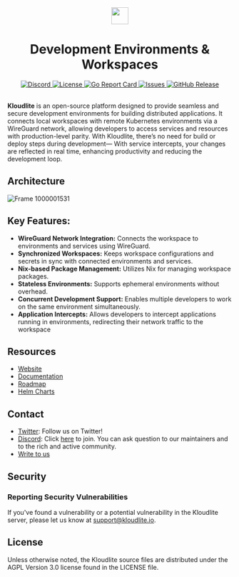 <div align="center">
  <a href="https://kloudlite.io">
    <img src="https://github.com/kloudlite/kloudlite/assets/1580519/a31a5f78-2bde-45f1-8141-d23ee8231eb1" style="height:38px" />
  </a>
  <h1>
    Development Environments & Workspaces
  </h1>
  

  <a href="https://discord.gg/m5tYzQfcG8">
    <img src="https://img.shields.io/discord/934762910717194260?label=discord" alt="Discord">
  </a>
  <a href="#license">
    <img src="https://img.shields.io/github/license/kloudlite/kloudlite" alt="License">
  </a>
  <a href="https://goreportcard.com/report/github.com/kloudlite/api">
    <img src="https://goreportcard.com/badge/github.com/kloudlite/api" alt="Go Report Card">
  </a>
  <a href="https://github.com/kloudlite/kloudlite/issues">
    <img src="https://img.shields.io/github/issues/kloudlite/kloudlite" alt="Issues">
  </a>
  <a href="https://github.com/kloudlite/kloudlite/releases">
  <img src="https://img.shields.io/github/v/release/kloudlite/kloudlite" alt="GitHub Release">
  </a>
</div>
<br/>

**Kloudlite** is an open-source platform designed to provide seamless and secure development environments for building distributed applications. It connects local workspaces with remote Kubernetes environments via a WireGuard network, allowing developers to access services and resources with production-level parity. With Kloudlite, there’s no need for build or deploy steps during development— With service intercepts, your changes are reflected in real time, enhancing productivity and reducing the development loop.


## Architecture
![Frame 1000001531](https://github.com/user-attachments/assets/df03c018-786c-4679-aca5-15511b959331)


## Key Features:
- **WireGuard Network Integration:** Connects the workspace to environments and services using WireGuard.
- **Synchronized Workspaces:** Keeps workspace configurations and secrets in sync with connected environments and services.
- **Nix-based Package Management:** Utilizes Nix for managing workspace packages.
- **Stateless Environments:** Supports ephemeral environments without overhead.
- **Concurrent Development Support:** Enables multiple developers to work on the same environment simultaneously.
- **Application Intercepts:** Allows developers to intercept applications running in environments, redirecting their network traffic to the workspace

## Resources
- [Website](https://kloudlite.io)
- [Documentation](https://kloudlite.io/docs)
- [Roadmap](https://github.com/orgs/kloudlite/projects/22/views/5)
- [Helm Charts](https://github.com/kloudlite/helm-charts)

## Contact
- [Twitter](https://x.com/kloudlite): Follow us on Twitter!
- [Discord](https://discord.com/invite/m5tYzQfcG8): Click [here](https://discord.com/invite/m5tYzQfcG8) to join. You can ask question to our maintainers and to the rich and active community.
- [Write to us](https://kloudlite.io/contact-us)

## Security

### Reporting Security Vulnerabilities
If you've found a vulnerability or a potential vulnerability in the Kloudlite server, please let us know at support@kloudlite.io.

## License
Unless otherwise noted, the Kloudlite source files are distributed under the AGPL Version 3.0 license found in the LICENSE file.
